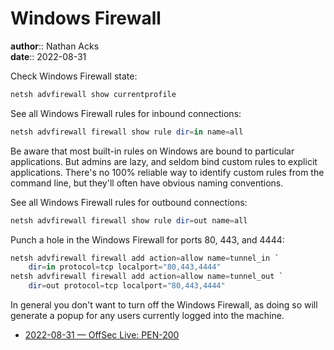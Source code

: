 # Windows Firewall

**author**:: Nathan Acks  
**date**:: 2022-08-31

Check Windows Firewall state:

```powershell
netsh advfirewall show currentprofile
```

See all Windows Firewall rules for inbound connections:

```powershell
netsh advfirewall firewall show rule dir=in name=all
```

Be aware that most built-in rules on Windows are bound to particular applications. But admins are lazy, and seldom bind custom rules to explicit applications. There's no 100% reliable way to identify custom rules from the command line, but they'll often have obvious naming conventions.

See all Windows Firewall rules for outbound connections:

```powershell
netsh advfirewall firewall show rule dir=out name=all
```

Punch a hole in the Windows Firewall for ports 80, 443, and 4444:

```powershell
netsh advfirewall firewall add action=allow name=tunnel_in `
	dir=in protocol=tcp localport="80,443,4444"
netsh advfirewall firewall add action=allow name=tunnel_out `
	dir=out protocol=tcp localport="80,443,4444"
```

In general you don't want to turn off the Windows Firewall, as doing so will generate a popup for any users currently logged into the machine.

* [2022-08-31 — OffSec Live: PEN-200](../log/2022-08-31-offsec-live-pen-200.md)

